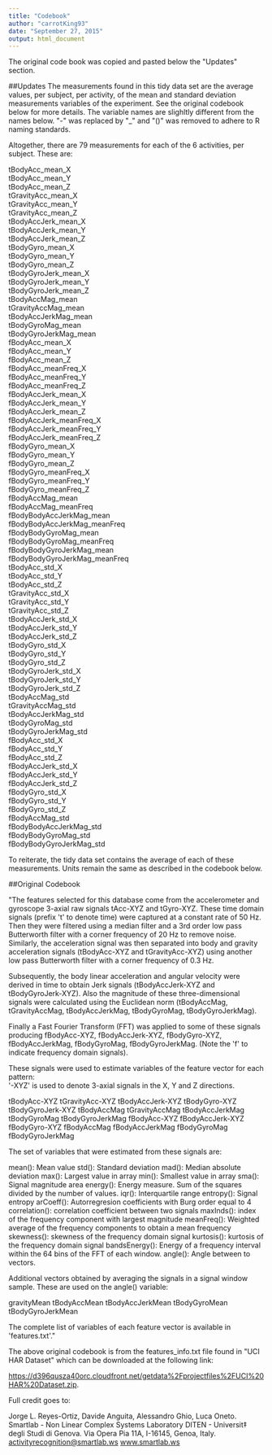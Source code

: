```yaml
---
title: "Codebook"
author: "carrotKing93"
date: "September 27, 2015"
output: html_document
---
```

The original code book was copied and pasted below the "Updates" section.

##Updates
The measurements found in this tidy data set are the average values, per subject, per activity, of the mean and standard deviation measurements variables of the experiment. See the original codebook below for more details.
The variable names are slighltly different from the names below. "-" was replaced by "_" and "()" was removed to adhere to R naming standards. 

Altogether, there are 79 measurements for each of the 6 activities, per subject. These are:

tBodyAcc_mean_X   
tBodyAcc_mean_Y  
tBodyAcc_mean_Z  
tGravityAcc_mean_X    
tGravityAcc_mean_Y  
tGravityAcc_mean_Z  
tBodyAccJerk_mean_X  
tBodyAccJerk_mean_Y  
tBodyAccJerk_mean_Z  
tBodyGyro_mean_X  
tBodyGyro_mean_Y  
tBodyGyro_mean_Z  
tBodyGyroJerk_mean_X  
tBodyGyroJerk_mean_Y  
tBodyGyroJerk_mean_Z  
tBodyAccMag_mean  
tGravityAccMag_mean  
tBodyAccJerkMag_mean  
tBodyGyroMag_mean  
tBodyGyroJerkMag_mean  
fBodyAcc_mean_X  
fBodyAcc_mean_Y  
fBodyAcc_mean_Z  
fBodyAcc_meanFreq_X  
fBodyAcc_meanFreq_Y  
fBodyAcc_meanFreq_Z  
fBodyAccJerk_mean_X  
fBodyAccJerk_mean_Y  
fBodyAccJerk_mean_Z  
fBodyAccJerk_meanFreq_X  
fBodyAccJerk_meanFreq_Y  
fBodyAccJerk_meanFreq_Z  
fBodyGyro_mean_X  
fBodyGyro_mean_Y  
fBodyGyro_mean_Z  
fBodyGyro_meanFreq_X  
fBodyGyro_meanFreq_Y  
fBodyGyro_meanFreq_Z  
fBodyAccMag_mean  
fBodyAccMag_meanFreq  
fBodyBodyAccJerkMag_mean  
fBodyBodyAccJerkMag_meanFreq  
fBodyBodyGyroMag_mean  
fBodyBodyGyroMag_meanFreq  
fBodyBodyGyroJerkMag_mean  
fBodyBodyGyroJerkMag_meanFreq  
tBodyAcc_std_X  
tBodyAcc_std_Y  
tBodyAcc_std_Z  
tGravityAcc_std_X  
tGravityAcc_std_Y  
tGravityAcc_std_Z  
tBodyAccJerk_std_X  
tBodyAccJerk_std_Y  
tBodyAccJerk_std_Z  
tBodyGyro_std_X  
tBodyGyro_std_Y  
tBodyGyro_std_Z  
tBodyGyroJerk_std_X  
tBodyGyroJerk_std_Y  
tBodyGyroJerk_std_Z  
tBodyAccMag_std  
tGravityAccMag_std  
tBodyAccJerkMag_std  
tBodyGyroMag_std  
tBodyGyroJerkMag_std  
fBodyAcc_std_X  
fBodyAcc_std_Y  
fBodyAcc_std_Z  
fBodyAccJerk_std_X  
fBodyAccJerk_std_Y  
fBodyAccJerk_std_Z  
fBodyGyro_std_X  
fBodyGyro_std_Y  
fBodyGyro_std_Z  
fBodyAccMag_std  
fBodyBodyAccJerkMag_std  
fBodyBodyGyroMag_std  
fBodyBodyGyroJerkMag_std  

To reiterate, the tidy data set contains the average of each of these measurements. Units remain the same as described in the codebook below.

##Original Codebook

"The features selected for this database come from the accelerometer and gyroscope 3-axial raw signals tAcc-XYZ and tGyro-XYZ. These time domain signals (prefix 't' to denote time) were captured at a constant rate of 50 Hz. Then they were filtered using a median filter and a 3rd order low pass Butterworth filter with a corner frequency of 20 Hz to remove noise. Similarly, the acceleration signal was then separated into body and gravity acceleration signals (tBodyAcc-XYZ and tGravityAcc-XYZ) using another low pass Butterworth filter with a corner frequency of 0.3 Hz. 

Subsequently, the body linear acceleration and angular velocity were derived in time to obtain Jerk signals (tBodyAccJerk-XYZ and tBodyGyroJerk-XYZ). Also the magnitude of these three-dimensional signals were calculated using the Euclidean norm (tBodyAccMag, tGravityAccMag, tBodyAccJerkMag, tBodyGyroMag, tBodyGyroJerkMag). 

Finally a Fast Fourier Transform (FFT) was applied to some of these signals producing fBodyAcc-XYZ, fBodyAccJerk-XYZ, fBodyGyro-XYZ, fBodyAccJerkMag, fBodyGyroMag, fBodyGyroJerkMag. (Note the 'f' to indicate frequency domain signals). 

These signals were used to estimate variables of the feature vector for each pattern:  
'-XYZ' is used to denote 3-axial signals in the X, Y and Z directions.

tBodyAcc-XYZ
tGravityAcc-XYZ
tBodyAccJerk-XYZ
tBodyGyro-XYZ
tBodyGyroJerk-XYZ
tBodyAccMag
tGravityAccMag
tBodyAccJerkMag
tBodyGyroMag
tBodyGyroJerkMag
fBodyAcc-XYZ
fBodyAccJerk-XYZ
fBodyGyro-XYZ
fBodyAccMag
fBodyAccJerkMag
fBodyGyroMag
fBodyGyroJerkMag

The set of variables that were estimated from these signals are: 

mean(): Mean value
std(): Standard deviation
mad(): Median absolute deviation 
max(): Largest value in array
min(): Smallest value in array
sma(): Signal magnitude area
energy(): Energy measure. Sum of the squares divided by the number of values. 
iqr(): Interquartile range 
entropy(): Signal entropy
arCoeff(): Autorregresion coefficients with Burg order equal to 4
correlation(): correlation coefficient between two signals
maxInds(): index of the frequency component with largest magnitude
meanFreq(): Weighted average of the frequency components to obtain a mean frequency
skewness(): skewness of the frequency domain signal 
kurtosis(): kurtosis of the frequency domain signal 
bandsEnergy(): Energy of a frequency interval within the 64 bins of the FFT of each window.
angle(): Angle between to vectors.

Additional vectors obtained by averaging the signals in a signal window sample. These are used on the angle() variable:

gravityMean
tBodyAccMean
tBodyAccJerkMean
tBodyGyroMean
tBodyGyroJerkMean

The complete list of variables of each feature vector is available in 'features.txt'."

The above original codebook is from the features_info.txt file found in "UCI HAR Dataset" which can be downloaded at the following link:

https://d396qusza40orc.cloudfront.net/getdata%2Fprojectfiles%2FUCI%20HAR%20Dataset.zip.

Full credit goes to:

Jorge L. Reyes-Ortiz, Davide Anguita, Alessandro Ghio, Luca Oneto.
Smartlab - Non Linear Complex Systems Laboratory
DITEN - Universit‡ degli Studi di Genova.
Via Opera Pia 11A, I-16145, Genoa, Italy.
activityrecognition@smartlab.ws
www.smartlab.ws

